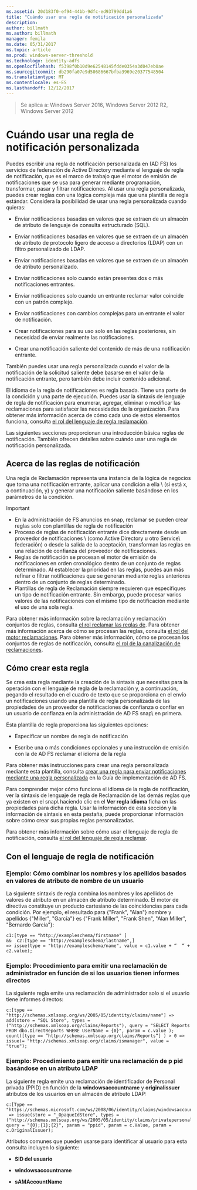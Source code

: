 ```yaml
---
ms.assetid: 20d183f0-ef94-44bb-9dfc-ed93799dd1a6
title: "Cuándo usar una regla de notificación personalizada"
description: 
author: billmath
ms.author: billmath
manager: femila
ms.date: 05/31/2017
ms.topic: article
ms.prod: windows-server-threshold
ms.technology: identity-adfs
ms.openlocfilehash: f5398f0b10d9e62548145fdde0354a3d047eb0ae
ms.sourcegitcommit: db290fa07e9d50686667bfba3969e20377548504
ms.translationtype: MT
ms.contentlocale: es-ES
ms.lasthandoff: 12/12/2017
---
```

>Se aplica a: Windows Server 2016, Windows Server 2012 R2, Windows Server 2012

# <a name="when-to-use-a-custom-claim-rule"></a>Cuándo usar una regla de notificación personalizada
Puedes escribir una regla de notificación personalizada en \(AD FS\) los servicios de federación de Active Directory mediante el lenguaje de regla de notificación, que es el marco de trabajo que el motor de emisión de notificaciones que se usa para generar mediante programación, transformar, pasar y filtrar notificaciones. Al usar una regla personalizada, puedes crear reglas con una lógica compleja más que una plantilla de regla estándar. Considera la posibilidad de usar una regla personalizada cuando quieras:  
  
-   Enviar notificaciones basadas en valores que se extraen de un almacén de atributo de lenguaje de consulta estructurado \(SQL\).  
  
-   Enviar notificaciones basadas en valores que se extraen de un almacén de atributo de protocolo ligero de acceso a directorios \(LDAP\) con un filtro personalizado de LDAP.  
  
-   Enviar notificaciones basadas en valores que se extraen de un almacén de atributo personalizado.  
  
-   Enviar notificaciones solo cuando están presentes dos o más notificaciones entrantes.  
  
-   Enviar notificaciones solo cuando un entrante reclamar valor coincide con un patrón complejo.  
  
-   Enviar notificaciones con cambios complejas para un entrante el valor de notificación.  
  
-   Crear notificaciones para su uso solo en las reglas posteriores, sin necesidad de enviar realmente las notificaciones.  
  
-   Crear una notificación saliente del contenido de más de una notificación entrante.  
  
También puedes usar una regla personalizada cuando el valor de la notificación de la solicitud saliente debe basarse en el valor de la notificación entrante, pero también debe incluir contenido adicional.  
  
El idioma de la regla de notificaciones es regla basada. Tiene una parte de la condición y una parte de ejecución. Puedes usar la sintaxis de lenguaje de regla de notificación para enumerar, agregar, eliminar o modificar las reclamaciones para satisfacer las necesidades de la organización. Para obtener más información acerca de cómo cada uno de estos elementos funciona, consulta [el rol del lenguaje de regla reclamación](The-Role-of-the-Claim-Rule-Language.md).  
  
Las siguientes secciones proporcionan una introducción básica reglas de notificación. También ofrecen detalles sobre cuándo usar una regla de notificación personalizada.  
  
## <a name="about-claim-rules"></a>Acerca de las reglas de notificación  
Una regla de Reclamación representa una instancia de la lógica de negocios que toma una notificación entrante, aplicar una condición a ella \ (si está x, a continuación, y\) y generar una notificación saliente basándose en los parámetros de la condición.  
  
> [!IMPORTANT]  
> -   En la administración de FS anuncios en snap\, reclamar se pueden crear reglas solo con plantillas de regla de notificación  
> -   Proceso de reglas de notificación entrante dice directamente desde un proveedor de notificaciones \ (como Active Directory u otro Service\ federación) o desde la salida de la aceptación, transforman las reglas en una relación de confianza del proveedor de notificaciones.  
> -   Reglas de notificación se procesan el motor de emisión de notificaciones en orden cronológico dentro de un conjunto de reglas determinado. Al establecer la prioridad en las reglas, puedes aún más refinar o filtrar notificaciones que se generan mediante reglas anteriores dentro de un conjunto de reglas determinado.  
> -   Plantillas de regla de Reclamación siempre requieren que especifiques un tipo de notificación entrante. Sin embargo, puede procesar varios valores de las notificaciones con el mismo tipo de notificación mediante el uso de una sola regla.  
  
Para obtener más información sobre la reclamación y reclamación conjuntos de reglas, consulta [el rol reclamar las reglas de](The-Role-of-Claim-Rules.md). Para obtener más información acerca de cómo se procesan las reglas, consulta [el rol del motor reclamaciones](The-Role-of-the-Claims-Engine.md). Para obtener más información, cómo se procesan los conjuntos de reglas de notificación, consulta [el rol de la canalización de reclamaciones](The-Role-of-the-Claims-Pipeline.md).  
  
## <a name="how-to-create-this-rule"></a>Cómo crear esta regla  
Se crea esta regla mediante la creación de la sintaxis que necesitas para la operación con el lenguaje de regla de la reclamación y, a continuación, pegando el resultado en el cuadro de texto que se proporciona en el envío un notificaciones usando una plantilla de regla personalizada de las propiedades de un proveedor de notificaciones de confianza o confiar en un usuario de confianza en la administración de AD FS snap\ en primera.  
  
Esta plantilla de regla proporciona las siguientes opciones:  
  
-   Especificar un nombre de regla de notificación  
  
-   Escribe una o más condiciones opcionales y una instrucción de emisión con la de AD FS reclamar el idioma de la regla  
  
Para obtener más instrucciones para crear una regla personalizada mediante esta plantilla, consulta [crear una regla para enviar notificaciones mediante una regla personalizada](https://technet.microsoft.com/library/dd807049.aspx) en la Guía de implementación de AD FS.  
  
Para comprender mejor cómo funciona el idioma de la regla de notificación, ver la sintaxis de lenguaje de regla de Reclamación de las demás reglas que ya existen en el snap\ haciendo clic en el **Ver regla idioma** ficha en las propiedades para dicha regla. Usar la información de esta sección y la información de sintaxis en esta pestaña, puede proporcionar información sobre cómo crear sus propias reglas personalizadas.  
  
Para obtener más información sobre cómo usar el lenguaje de regla de notificación, consulta [el rol del lenguaje de regla reclamar](The-Role-of-the-Claim-Rule-Language.md).  
  
## <a name="using-the-claim-rule-language"></a>Con el lenguaje de regla de notificación  
  
### <a name="example-how-to-combine-first-and-last-names-based-on-a-users-name-attribute-values"></a>Ejemplo: Cómo combinar los nombres y los apellidos basados en valores de atributo de nombre de un usuario  
La siguiente sintaxis de regla combina los nombres y los apellidos de valores de atributo en un almacén de atributo determinado. El motor de directiva constituye un producto cartesiano de las coincidencias para cada condición. Por ejemplo, el resultado para {"Frank", "Alan"} nombre y apellidos {"Miller", "García"} es {"Frank Miller", "Frank Shen", "Alan Miller", "Bernardo García"}:  
  
```  
c1:[type == "http://exampleschema/firstname" ]  
&&  c2:[type == "http://exampleschema/lastname",]   
=> issue(type = "http://exampleschema/name", value = c1.value + “  “ + c2.value);  
```  
  
### <a name="example-how-to-issue-a-manager-claim-based-on-whether-users-have-direct-reports"></a>Ejemplo: Procedimiento para emitir una reclamación de administrador en función de si los usuarios tienen informes directos  
La siguiente regla emite una reclamación de administrador solo si el usuario tiene informes directos:  
  
```  
c:[type == "http://schemas.xmlsoap.org/ws/2005/05/identity/claims/name"] => add(store = "SQL Store", types = ("http://schemas.xmlsoap.org/claims/Reports"), query = "SELECT Reports FROM dbo.DirectReports WHERE UserName = {0}", param = c.value );  
count([type == “http://schemas.xmlsoap.org/claims/Reports“] ) > 0 => issue(= "http://schemas.xmlsoap.org/claims/ismanager", value = "true");  
```  
  
### <a name="example-how-to-issue-a-ppid-claim-based-on-an-ldap-attribute"></a>Ejemplo: Procedimiento para emitir una reclamación de p pid basándose en un atributo LDAP  
La siguiente regla emite una reclamación de identificador de Personal privada \(PPID\) en función de la **windowsaccountname** y **originalissuer** atributos de los usuarios en un almacén de atributo LDAP:  
  
```  
c:[Type == "https://schemas.microsoft.com/ws/2008/06/identity/claims/windowsaccountname"]  
 => issue(store = "_OpaqueIdStore", types = ("http://schemas.xmlsoap.org/ws/2005/05/identity/claims/privatepersonalidentifier"), query = "{0};{1};{2}", param = "ppid", param = c.Value, param = c.OriginalIssuer);  
```  
  
Atributos comunes que pueden usarse para identificar al usuario para esta consulta incluyen lo siguiente:  
  
-   **SID del usuario**  
  
-   **windowsaccountname**  
  
-   **sAMAccountName**  
  

